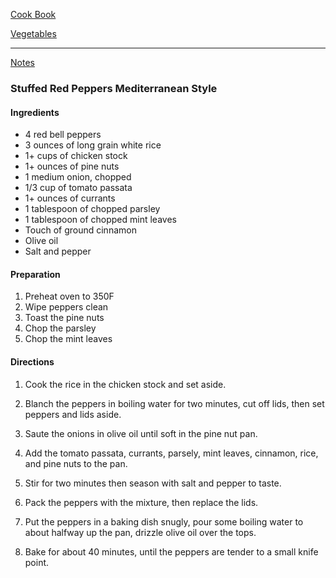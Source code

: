 [Cook Book](https://github.com/vmsmith/CookBook/blob/master/README.md)  

[Vegetables](https://github.com/vmsmith/CookBook/blob/master/vegetables.md)  

-----  

[Notes](https://github.com/vmsmith/CookBook/blob/master/notes.md)  

### Stuffed Red Peppers Mediterranean Style  

#### Ingredients  

* 4 red bell peppers 
* 3 ounces of long grain white rice
* 1+ cups of chicken stock
* 1+ ounces of pine nuts
* 1 medium onion, chopped
* 1/3 cup of tomato passata
* 1+ ounces of currants
* 1 tablespoon of chopped parsley
* 1 tablespoon of chopped mint leaves
* Touch of ground cinnamon
* Olive oil
* Salt and pepper

#### Preparation 

1. Preheat oven to 350F
2. Wipe peppers clean 
3. Toast the pine nuts
4. Chop the parsley
5. Chop the mint leaves

#### Directions  

1. Cook the rice in the chicken stock and set aside.

2. Blanch the peppers in boiling water for two minutes, cut off lids, then set peppers and lids aside.

3. Saute the onions in olive oil until soft in the pine nut pan.

4. Add the tomato passata, currants, parsely, mint leaves, cinnamon, rice, and pine nuts to the pan. 

5. Stir for two minutes then season with salt and pepper to taste.

6. Pack the peppers with the mixture, then replace the lids.

7. Put the peppers in a baking dish snugly, pour some boiling water to about halfway up the pan, drizzle olive oil over the tops.

8. Bake for about 40 minutes, until the peppers are tender to a small knife point.

